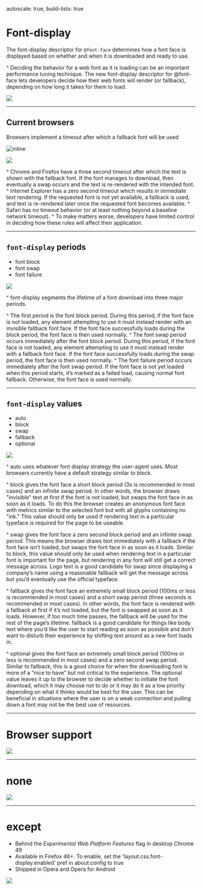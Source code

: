 autoscale: true,
build-lists: true

# Font-display

The font-display descriptor for `@font-face` determines how a font face is displayed based on whether and when it is downloaded and ready to use.

^ Deciding the behavior for a web font as it is loading can be an important performance tuning technique. The new font-display descriptor for @font-face lets developers decide how their web fonts will render (or fallback), depending on how long it takes for them to load.

![](../img/alphabet.jpg)

---

## Current browsers

Browsers implement a timeout after which a fallback font will be used

![inline](../img/font-display.png)

![](../img/alphabet.jpg)

^
Chrome and Firefox have a three second timeout after which the text is shown with the fallback font. If the font manages to download, then eventually a swap occurs and the text is re-rendered with the intended font.
^
Internet Explorer has a zero second timeout which results in immediate text rendering. If the requested font is not yet available, a fallback is used, and text is re-rendered later once the requested font becomes available.
^
Safari has no timeout behavior (or at least nothing beyond a baseline network timeout).
^
To make matters worse, developers have limited control in deciding how these rules will affect their application.

---

## `font-display` periods

- font block
- font swap
- font failure

![](../img/alphabet.jpg)

^
font-display segments the lifetime of a font download into three major periods.

^
The first period is the font block period. During this period, if the font face is not loaded, any element attempting to use it must instead render with an invisible fallback font face. If the font face successfully loads during the block period, the font face is then used normally.
^
The font swap period occurs immediately after the font block period. During this period, if the font face is not loaded, any element attempting to use it must instead render with a fallback font face. If the font face successfully loads during the swap period, the font face is then used normally.
^
The font failure period occurs immediately after the font swap period. If the font face is not yet loaded when this period starts, it’s marked as a failed load, causing normal font fallback. Otherwise, the font face is used normally.

---

## `font-display` values

- auto
- block
- swap
- fallback
- optional

![](../img/alphabet.jpg)

^
auto uses whatever font display strategy the user-agent uses. Most browsers currently have a default strategy similar to block.

^
block gives the font face a short block period (3s is recommended in most cases) and an infinite swap period. In other words, the browser draws "invisible" text at first if the font is not loaded, but swaps the font face in as soon as it loads. To do this the browser creates an anonymous font face with metrics similar to the selected font but with all glyphs containing no "ink." This value should only be used if rendering text in a particular typeface is required for the page to be useable.

^
swap gives the font face a zero second block period and an infinite swap period. This means the browser draws text immediately with a fallback if the font face isn’t loaded, but swaps the font face in as soon as it loads. Similar to block, this value should only be used when rendering text in a particular font is important for the page, but rendering in any font will still get a correct message across. Logo text is a good candidate for swap since displaying a company’s name using a reasonable fallback will get the message across but you’d eventually use the official typeface.

^
fallback gives the font face an extremely small block period (100ms or less is recommended in most cases) and a short swap period (three seconds is recommended in most cases). In other words, the font face is rendered with a fallback at first if it’s not loaded, but the font is swapped as soon as it loads. However, if too much time passes, the fallback will be used for the rest of the page’s lifetime. fallback is a good candidate for things like body text where you’d like the user to start reading as soon as possible and don’t want to disturb their experience by shifting text around as a new font loads in.

^
optional gives the font face an extremely small block period (100ms or less is recommended in most cases) and a zero second swap period. Similar to fallback, this is a good choice for when the downloading font is more of a “nice to have” but not critical to the experience. The optional value leaves it up to the browser to decide whether to initiate the font download, which it may choose not to do or it may do it as a low priority depending on what it thinks would be best for the user. This can be beneficial in situations where the user is on a weak connection and pulling down a font may not be the best use of resources.

---

# Browser support

![](../img/alphabet.jpg)

---

# none

![](../img/alphabet.jpg)

---

# except

- Behind the _Experimental Web Platform Features_ flag in desktop Chrome 49
- Available in Firefox 46+. To enable, set the 'layout.css.font-display.enabled' pref in about:config to true
- Shipped in Opera and Opera for Android

![](../img/alphabet.jpg)
